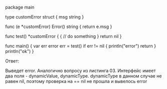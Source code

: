 package main

type customError struct {
	msg string
}

func (e *customError) Error() string {
	return e.msg
}

func test() *customError {
	{
		// do something
	}
	return nil
}

func main() {
	var err error
	err = test()
	if err != nil {
		println("error")
		return
	}
	println("ok")
}

Ответ:

Выведет error.
Аналогично вопросу из листинга 03.
Интерфейс имеет два поля - dynamicValue, dynamicType.
dynamicType в данном случае не равен nil, поэтому проверка на == nil не прошла и вывелось error